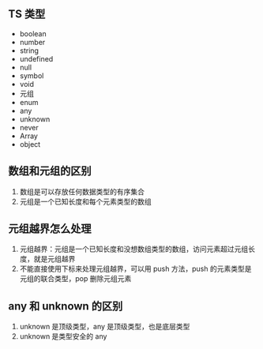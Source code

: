 ## TS 类型

- boolean
- number
- string
- undefined
- null
- symbol
- void
- 元组
- enum
- any
- unknown
- never
- Array
- object

## 数组和元组的区别

1. 数组是可以存放任何数据类型的有序集合
2. 元组是一个已知长度和每个元素类型的数组

## 元组越界怎么处理

1. 元组越界：元组是一个已知长度和没想数组类型的数组，访问元素超过元组长度，就是元组越界
2. 不能直接使用下标来处理元组越界，可以用 push 方法，push 的元素类型是元组的联合类型，pop 删除元组元素

## any 和 unknown 的区别

1. unknown 是顶级类型，any 是顶级类型，也是底层类型
2. unknown 是类型安全的 any
